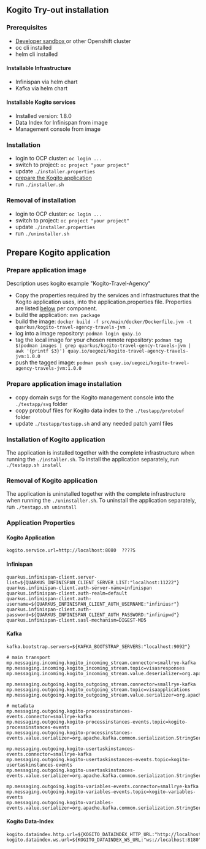 ## Kogito Try-out installation

### Prerequisites
- [Developer sandbox ](https://developers.redhat.com/developer-sandbox/get-started)  or other Openshift cluster
- oc cli installed
- helm cli installed

#### Installable Infrastructure
- Infinispan via helm chart
- Kafka via helm chart

#### Installable Kogito services
- Installed version: 1.8.0
- Data Index for Infinispan from image
- Management console from image

### Installation
- login to OCP cluster: `oc login ...`
- switch to project: `oc project "your project"`
- update `./installer.properties`
- [prepare the Kogito application](#prepare-kogito-application)
- run `./installer.sh`

### Removal of installation
- login to OCP cluster: `oc login ...`
- switch to project: `oc project "your project"`
- update `./installer.properties`
- run `./uninstaller.sh`

## Prepare Kogito application

### Prepare application image
Description uses kogito example "Kogito-Travel-Agency" 
- Copy the properties required by the services and infrastructures that the Kogito application uses, 
into the application.properties file.
Properties are listed [below](#application-properties) per component.
- build the application: `mvn package`  
- build the image: `docker build -f src/main/docker/Dockerfile.jvm -t quarkus/kogito-travel-agency-travels-jvm .`  
- log into a image repository: `podman login quay.io`  
- tag the local image for your chosen remote repository:
  `podman tag $(podman images | grep quarkus/kogito-travel-gency-travels-jvm | awk '{printf $3}') quay.io/uegozi/kogito-travel-agency-travels-jvm:1.0.0`
- push the tagged image: `podman push quay.io/uegozi/kogito-travel-agency-travels-jvm:1.0.0`

### Prepare application image installation
- copy domain svgs for the Kogito management console into the `./testapp/svg` folder
- copy protobuf files for Kogito data index to the `./testapp/protobuf` folder
- update `./testapp/testapp.sh` and any needed patch yaml files

### Installation of Kogito application
The application is installed together with the complete infrastructure 
when running the `./installer.sh`. To install the application separately, run `./testapp.sh install`

### Removal of Kogito application
The application is uninstalled together with the complete infrastructure
when running the `./uninstaller.sh`. To uninstall the application separately, run `./testapp.sh uninstall`

### Application Properties
#### Kogito Application
```
kogito.service.url=http://localhost:8080  ????S
```
#### Infinispan
```
quarkus.infinispan-client.server-list=${QUARKUS_INFINISPAN_CLIENT_SERVER_LIST:"localhost:11222"}
quarkus.infinispan-client.auth-server-name=infinispan
quarkus.infinispan-client.auth-realm=default
quarkus.infinispan-client.auth-username=${QUARKUS_INFINISPAN_CLIENT_AUTH_USERNAME:"infiniusr"}
quarkus.infinispan-client.auth-password=${QUARKUS_INFINISPAN_CLIENT_AUTH_PASSWORD:"infinipwd"}
quarkus.infinispan-client.sasl-mechanism=DIGEST-MD5
```
#### Kafka 
```
kafka.bootstrap.servers=${KAFKA_BOOTSTRAP_SERVERS:"localhost:9092"}

# main transport
mp.messaging.incoming.kogito_incoming_stream.connector=smallrye-kafka
mp.messaging.incoming.kogito_incoming_stream.topic=visasresponses
mp.messaging.incoming.kogito_incoming_stream.value.deserializer=org.apache.kafka.common.serialization.StringDeserializer

mp.messaging.outgoing.kogito_outgoing_stream.connector=smallrye-kafka
mp.messaging.outgoing.kogito_outgoing_stream.topic=visaapplications
mp.messaging.outgoing.kogito_outgoing_stream.value.serializer=org.apache.kafka.common.serialization.StringSerializer

# metadata
mp.messaging.outgoing.kogito-processinstances-events.connector=smallrye-kafka
mp.messaging.outgoing.kogito-processinstances-events.topic=kogito-processinstances-events
mp.messaging.outgoing.kogito-processinstances-events.value.serializer=org.apache.kafka.common.serialization.StringSerializer

mp.messaging.outgoing.kogito-usertaskinstances-events.connector=smallrye-kafka
mp.messaging.outgoing.kogito-usertaskinstances-events.topic=kogito-usertaskinstances-events
mp.messaging.outgoing.kogito-usertaskinstances-events.value.serializer=org.apache.kafka.common.serialization.StringSerializer

mp.messaging.outgoing.kogito-variables-events.connector=smallrye-kafka
mp.messaging.outgoing.kogito-variables-events.topic=kogito-variables-events
mp.messaging.outgoing.kogito-variables-events.value.serializer=org.apache.kafka.common.serialization.StringSerializer
```
#### Kogito Data-Index
```
kogito.dataindex.http.url=${KOGITO_DATAINDEX_HTTP_URL:"http://localhost:8180"}
kogito.dataindex.ws.url=${KOGITO_DATAINDEX_WS_URL:"ws://localhost:8180"}
```